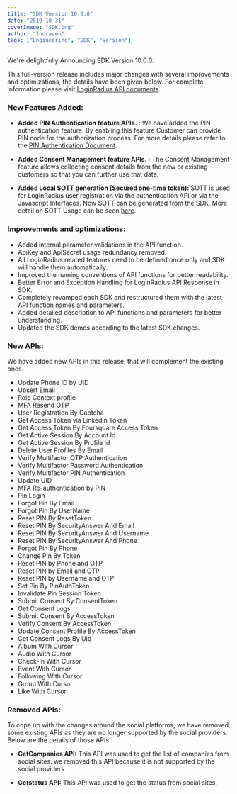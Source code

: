 ```yaml
---
title: "SDK Version 10.0.0"
date: "2019-10-31"
coverImage: "SDK.png"
author: "Indrasen"
tags: ["Engineering", "SDK", "Version"]
---
```


We're delightfully Announcing SDK Version 10.0.0. 

This full-version release includes major changes with several improvements and optimizations, the details have been given below. For complete information please visit [LoginRadius API documents](https://www.loginradius.com/docs/api/).

### **New Features Added:**

- **Added PIN Authentication feature APIs.** : We have added the PIN authentication feature. By enabling this feature Customer can provide PIN code for the authorization process. For more details please refer to the [PIN Authentication Document](https://www.loginradius.com/docs/api/v2/customer-identity-api/authentication/pin-authentication/overview/).

- **Added Consent Management feature APIs. :** The Consent Management feature allows collecting consent details from the new or existing customers so that you can further use that data.

- **Added Local SOTT generation (Secured one-time token):** SOTT is used for LoginRadius user registration via the authentication API or via the Javascript Interfaces. Now SOTT can be generated from the SDK. More detail on SOTT Usage can be seen [here](https://www.loginradius.com/docs/api/v2/customer-identity-api/sott-usage).

### **Improvements and optimizations:** 

- Added internal parameter validations in the API function.
- ApiKey and ApiSecret usage redundancy removed.
- All LoginRadius related features need to be defined once only and SDK will handle them automatically.
- Improved the naming conventions of API functions for better readability.
- Better Error and Exception Handling for LoginRadius API Response in SDK.
- Completely revamped each SDK and restructured them with the latest API function names and parameters.
- Added detailed description to API functions and parameters for better understanding.
- Updated the SDK demos according to the latest SDK changes.

### **New APIs:**

We have added new APIs in this release, that will complement the existing ones.

- Update Phone ID by UID
- Upsert Email
- Role Context profile
- MFA Resend OTP
- User Registration By Captcha
- Get Access Token via Linkedin Token
- Get Access Token By Foursquare Access Token
- Get Active Session By Account Id
- Get Active Session By Profile Id
- Delete User Profiles By Email
- Verify Multifactor OTP Authentication
- Verify Multifactor Password Authentication
- Verify Multifactor PIN Authentication
- Update UID
- MFA Re-authentication by PIN
- Pin Login
- Forgot Pin By Email
- Forgot Pin By UserName
- Reset PIN By ResetToken
- Reset PIN By SecurityAnswer And Email
- Reset PIN By SecurityAnswer And Username
- Reset PIN By SecurityAnswer And Phone
- Forgot Pin By Phone
- Change Pin By Token
- Reset PIN by Phone and OTP
- Reset PIN by Email and OTP
- Reset PIN by Username and OTP
- Set Pin By PinAuthToken
- Invalidate Pin Session Token
- Submit Consent By ConsentToken
- Get Consent Logs
- Submit Consent By AccessToken
- Verify Consent By AccessToken
- Update Consent Profile By AccessToken
- Get Consent Logs By Uid
- Album With Cursor
- Audio With Cursor
- Check-In With Cursor
- Event With Cursor
- Following With Cursor
- Group With Cursor
- Like With Cursor

### **Removed APIs:**

To cope up with the changes around the social platforms, we have removed some existing APIs as they are no longer supported by the social providers. Below are the details of those APIs.

- **GetCompanies API:** This API was used to get the list of companies from social sites. we removed this API because it is not supported by the social providers

- **Getstatus API:** This API was used to get the status from social sites.
